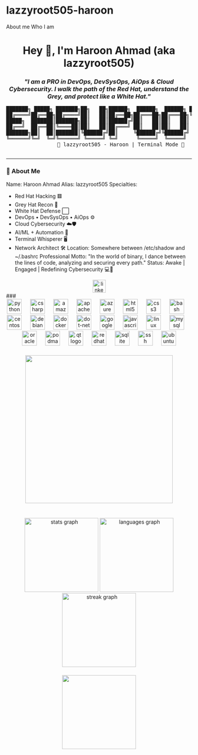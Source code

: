 # lazzyroot505-haroon
About me Who I am
<br clear="both">

<h1 align="center">Hey 👋, I'm Haroon Ahmad (aka lazzyroot505)</h1>

<h3 align="center">
  <em>"I am a PRO in DevOps, DevSysOps, AiOps & Cloud Cybersecurity. I walk the path of the Red Hat, understand the Grey, and protect like a White Hat."</em>
</h3>

<div align="center">
  <pre>
███████╗ █████╗ ███████╗██╗   ██╗██████╗  ██████╗  ██████╗ ████████╗
██╔════╝██╔══██╗██╔════╝██║   ██║██╔══██╗██╔═══██╗██╔═══██╗╚══██╔══╝
█████╗  ███████║███████╗██║   ██║██████╔╝██║   ██║██║   ██║   ██║   
██╔══╝  ██╔══██║╚════██║██║   ██║██╔═══╝ ██║   ██║██║   ██║   ██║   
███████╗██║  ██║███████║╚██████╔╝██║     ╚██████╔╝╚██████╔╝   ██║   
╚══════╝╚═╝  ╚═╝╚══════╝ ╚═════╝ ╚═╝      ╚═════╝  ╚═════╝    ╚═╝   
              🧠 lazzyroot505 - Haroon | Terminal Mode 🖤
  </pre>
</div>

---

### 🧠 About Me


Name: Haroon Ahmad
Alias: lazzyroot505
Specialties:
  - Red Hat Hacking 🟥
  - Grey Hat Recon 🔘
  - White Hat Defense ⬜
  - DevOps • DevSysOps • AiOps ⚙️
  - Cloud Cybersecurity ☁️🛡️
  - AI/ML + Automation 🤖
  - Terminal Whisperer 🖥️
  - Network Architect 🛠️
Location: Somewhere between /etc/shadow and ~/.bashrc
Professional Motto: "In the world of binary, I dance between the lines of code, analyzing and securing every path."
Status: Awake | Engaged | Redefining Cybersecurity 💻🔐

<div align="center">
  <a href="https://www.linkedin.com/in/infoharoon/" target="_blank">
    <img src="https://img.shields.io/static/v1?message=LinkedIn&logo=linkedin&label=&color=0077B5&logoColor=white&labelColor=&style=for-the-badge" height="35" alt="linkedin logo"  />
  </a>
</div>
###

<div align="center">
  <img src="https://cdn.jsdelivr.net/gh/devicons/devicon/icons/python/python-original.svg" height="40" alt="python logo"  />
  <img width="15" />
  <img src="https://cdn.jsdelivr.net/gh/devicons/devicon/icons/csharp/csharp-original.svg" height="40" alt="csharp logo"  />
  <img width="15" />
  <img src="https://cdn.jsdelivr.net/gh/devicons/devicon/icons/amazonwebservices/amazonwebservices-original.svg" height="40" alt="amazonwebservices logo"  />
  <img width="15" />
  <img src="https://cdn.jsdelivr.net/gh/devicons/devicon/icons/apache/apache-original.svg" height="40" alt="apache logo"  />
  <img width="15" />
  <img src="https://cdn.jsdelivr.net/gh/devicons/devicon/icons/azure/azure-original.svg" height="40" alt="azure logo"  />
  <img width="15" />
  <img src="https://cdn.jsdelivr.net/gh/devicons/devicon/icons/html5/html5-original.svg" height="40" alt="html5 logo"  />
  <img width="15" />
  <img src="https://cdn.jsdelivr.net/gh/devicons/devicon/icons/css3/css3-original.svg" height="40" alt="css3 logo"  />
  <img width="15" />
  <img src="https://cdn.jsdelivr.net/gh/devicons/devicon/icons/bash/bash-original.svg" height="40" alt="bash logo"  />
  <img width="15" />
  <img src="https://cdn.jsdelivr.net/gh/devicons/devicon/icons/centos/centos-original.svg" height="40" alt="centos logo"  />
  <img width="15" />
  <img src="https://cdn.jsdelivr.net/gh/devicons/devicon/icons/debian/debian-original.svg" height="40" alt="debian logo"  />
  <img width="15" />
  <img src="https://cdn.jsdelivr.net/gh/devicons/devicon/icons/docker/docker-original.svg" height="40" alt="docker logo"  />
  <img width="15" />
  <img src="https://cdn.jsdelivr.net/gh/devicons/devicon/icons/dot-net/dot-net-original.svg" height="40" alt="dot-net logo"  />
  <img width="15" />
  <img src="https://cdn.jsdelivr.net/gh/devicons/devicon/icons/googlecloud/googlecloud-original.svg" height="40" alt="googlecloud logo"  />
  <img width="15" />
  <img src="https://cdn.jsdelivr.net/gh/devicons/devicon/icons/javascript/javascript-original.svg" height="40" alt="javascript logo"  />
  <img width="15" />
  <img src="https://cdn.jsdelivr.net/gh/devicons/devicon/icons/linux/linux-original.svg" height="40" alt="linux logo"  />
  <img width="15" />
  <img src="https://cdn.jsdelivr.net/gh/devicons/devicon/icons/mysql/mysql-original.svg" height="40" alt="mysql logo"  />
  <img width="15" />
  <img src="https://cdn.jsdelivr.net/gh/devicons/devicon/icons/oracle/oracle-original.svg" height="40" alt="oracle logo"  />
  <img width="15" />
  <img src="https://cdn.jsdelivr.net/gh/devicons/devicon/icons/podman/podman-original.svg" height="40" alt="podman logo"  />
  <img width="15" />
  <img src="https://cdn.jsdelivr.net/gh/devicons/devicon/icons/qt/qt-original.svg" height="40" alt="qt logo"  />
  <img width="15" />
  <img src="https://cdn.jsdelivr.net/gh/devicons/devicon/icons/redhat/redhat-original.svg" height="40" alt="redhat logo"  />
  <img width="15" />
  <img src="https://cdn.jsdelivr.net/gh/devicons/devicon/icons/sqlite/sqlite-original.svg" height="40" alt="sqlite logo"  />
  <img width="15" />
  <img src="https://cdn.jsdelivr.net/gh/devicons/devicon/icons/ssh/ssh-original.svg" height="40" alt="ssh logo"  />
  <img width="15" />
  <img src="https://cdn.jsdelivr.net/gh/devicons/devicon/icons/ubuntu/ubuntu-plain.svg" height="40" alt="ubuntu logo"  />
</div>

###

<p align="left"></p>

###

<div align="center">
  <img height="400" src="https://user-images.githubusercontent.com/74038190/213911110-aedbef38-a29f-4b6b-a65c-11608b4f75a5.gif"  />
</div>

###

<br clear="both">

<div align="center">
  <img src="https://github-readme-stats.vercel.app/api?username=lazzyroot505-haroon&hide_title=false&hide_rank=true&show_icons=true&include_all_commits=true&count_private=true&disable_animations=false&theme=dracula&locale=en&hide_border=false" height="200" alt="stats graph"  />
  <img src="https://github-readme-stats.vercel.app/api/top-langs?username=lazzyroot505-haroon&locale=en&hide_title=false&layout=compact&card_width=320&langs_count=5&theme=onedark&hide_border=false" height="200" alt="languages graph"  />
  <img src="https://streak-stats.demolab.com?user=lazzyroot505-haroon&locale=en&mode=daily&theme=dracula&hide_border=false&border_radius=5" height="200" alt="streak graph"  />
</div>

###

<div align="center">
  <img height="200" src="https://user-images.githubusercontent.com/74038190/229223156-0cbdaba9-3128-4d8e-8719-b6b4cf741b67.gif"  />
</div>

###
